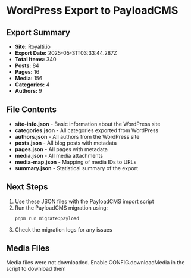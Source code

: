 # WordPress Export to PayloadCMS
    
## Export Summary

- **Site:** Royalti.io
- **Export Date:** 2025-05-31T03:33:44.287Z
- **Total Items:** 340
- **Posts:** 84
- **Pages:** 16
- **Media:** 156
- **Categories:** 4
- **Authors:** 9

## File Contents

- **site-info.json** - Basic information about the WordPress site
- **categories.json** - All categories exported from WordPress
- **authors.json** - All authors from the WordPress site
- **posts.json** - All blog posts with metadata
- **pages.json** - All pages with metadata
- **media.json** - All media attachments
- **media-map.json** - Mapping of media IDs to URLs
- **summary.json** - Statistical summary of the export

## Next Steps

1. Use these JSON files with the PayloadCMS import script
2. Run the PayloadCMS migration using:
   ```
   pnpm run migrate:payload
   ```
3. Check the migration logs for any issues

## Media Files

Media files were not downloaded. Enable CONFIG.downloadMedia in the script to download them
